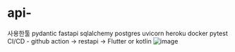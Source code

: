# api-

사용한툴
pydantic fastapi sqlalchemy postgres uvicorn heroku docker pytest
CI/CD - github action
-> restapi -> Flutter or kotlin
![image](https://github.com/bigdata-project-knu/vital-signal-censor/assets/150532431/ee7de7ea-f029-4b98-87a3-ae8ccd705085)
